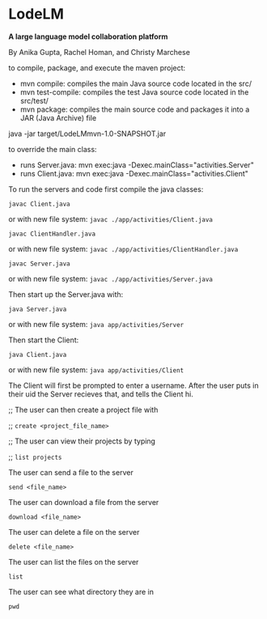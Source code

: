 # LodeLM
**A large language model collaboration platform**

By Anika Gupta, Rachel Homan, and Christy Marchese

to compile, package, and execute the maven project:

- mvn compile: compiles the main Java source code located in the src/
- mvn test-compile: compiles the test Java source code located in the src/test/
- mvn package: compiles the main source code and packages it into a JAR (Java Archive) file

java -jar target/LodeLMmvn-1.0-SNAPSHOT.jar

to override the main class: 
- runs Server.java: mvn exec:java -Dexec.mainClass="activities.Server"
- runs Client.java: mvn exec:java -Dexec.mainClass="activities.Client"

To run the servers and code first compile the java classes:

`javac Client.java`

or with new file system: `javac ./app/activities/Client.java`

`javac ClientHandler.java`

or with new file system: `javac ./app/activities/ClientHandler.java`

`javac Server.java`

or with new file system: `javac ./app/activities/Server.java`


Then start up the Server.java with:

`java Server.java`

or with new file system: `java app/activities/Server`

Then start the Client:

`java Client.java`

or with new file system: `java app/activities/Client`


The Client will first be prompted to enter a username. After the user puts in their uid the Server recieves that, and tells the Client hi.


;; The user can then create a project file with

;; `create <project_file_name>`

;; The user can view their projects by typing

;; `list projects`

The user can send a file to the server

`send <file_name>`

The user can download a file from the server

`download <file_name>`

The user can delete a file on the server

`delete <file_name>`

The user can list the files on the server

`list`

The user can see what directory they are in

`pwd`
